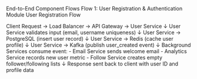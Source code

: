 End-to-End Component Flows
Flow 1: User Registration & Authentication Module
User Registration Flow

Client Request → Load Balancer → API Gateway → User Service
    ↓
User Service validates input (email, username uniqueness)
    ↓
User Service → PostgreSQL (insert user record)
    ↓
User Service → Redis (cache user profile)
    ↓
User Service → Kafka (publish user_created event)
    ↓
Background Services consume event:
    - Email Service sends welcome email
    - Analytics Service records new user metric
    - Follow Service creates empty follower/following lists
    ↓
Response sent back to client with user ID and profile data
